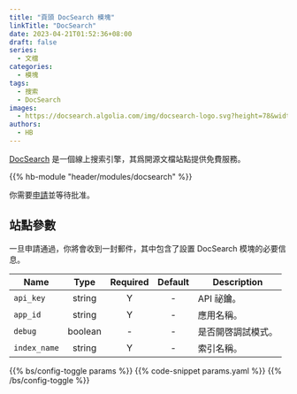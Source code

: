 ```yaml
---
title: "頁頭 DocSearch 模塊"
linkTitle: "DocSearch"
date: 2023-04-21T01:52:36+08:00
draft: false
series:
  - 文檔
categories:
  - 模塊
tags:
  - 搜索
  - DocSearch
images:
  - https://docsearch.algolia.com/img/docsearch-logo.svg?height=78&width=476
authors:
  - HB
---
```


[DocSearch](https://docsearch.algolia.com/) 是一個線上搜索引擎，其爲開源文檔站點提供免費服務。

<!--more-->

{{% hb-module "header/modules/docsearch" %}}

你需要[申請](https://docsearch.algolia.com/apply/)並等待批准。

## 站點參數

一旦申請通過，你將會收到一封郵件，其中包含了設置 DocSearch 模塊的必要信息。

| Name         |  Type   | Required | Default | Description        |
| ------------ | :-----: | :------: | :-----: | ------------------ |
| `api_key`    | string  |    Y     |    -    | API 祕鑰。         |
| `app_id`     | string  |    Y     |    -    | 應用名稱。         |
| `debug`      | boolean |    -     |    -    | 是否開啓調試模式。 |
| `index_name` | string  |    Y     |    -    | 索引名稱。         |

{{% bs/config-toggle params %}}
{{% code-snippet params.yaml %}}
{{% /bs/config-toggle %}}
